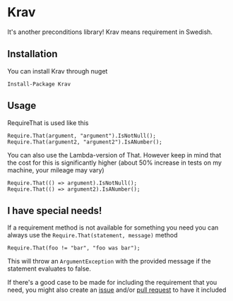 # Krav

It's another preconditions library! Krav means requirement in Swedish.

## Installation

You can install Krav through nuget

    Install-Package Krav

## Usage

RequireThat is used like this

    Require.That(argument, "argument").IsNotNull();
    Require.That(argument2, "argument2").IsANumber();

You can also use the Lambda-version of That. However keep in mind that the
cost for this is significantly higher (about 50% increase in tests on my
machine, your mileage may vary)

    Require.That(() => argument).IsNotNull();
    Require.That(() => argument2).IsANumber();

## I have special needs!

If a requirement method is not available for something you need you can
always use the `Require.That(statement, message)` method

    Require.That(foo != "bar", "foo was bar");

This will throw an `ArgumentException` with the provided message if the statement evaluates to false.

If there's a good case to be made for including the requirement that you
need, you might also create an [issue](http://github.com/pmacn/Krav/issues)
and/or [pull request](https://github.com/pmacn/Krav/pulls) to have
it included